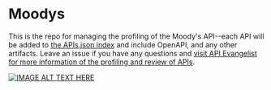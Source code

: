 # Moodys
This is the repo for managing the profiling of the Moody's API--each API will be added to [the APIs.json index](https://github.com/api-search/moodys/blob/main/apis.yml) and include OpenAPI, and any other artifacts. Leave an issue if you have any questions and [visit API Evangelist for more information of the profiling and review of APIs](https://apievangelist.com/services/).

[![IMAGE ALT TEXT HERE](https://img.youtube.com/vi/UCOMCd1c9_Q/0.jpg)](https://www.youtube.com/watch?v=UCOMCd1c9_Q)


